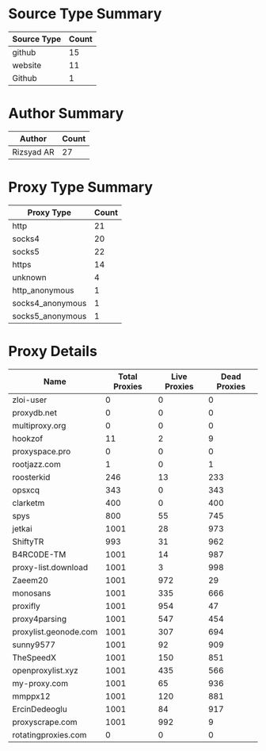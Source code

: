 # Source Type Summary

| Source Type | Count |
|-------------|-------|
| github | 15 |
| website | 11 |
| Github | 1 |


# Author Summary

| Author | Count |
|--------|-------|
| Rizsyad AR | 27 |


# Proxy Type Summary

| Proxy Type | Count |
|------------|-------|
| http | 21 |
| socks4 | 20 |
| socks5 | 22 |
| https | 14 |
| unknown | 4 |
| http_anonymous | 1 |
| socks4_anonymous | 1 |
| socks5_anonymous | 1 |


# Proxy Details

| Name | Total Proxies | Live Proxies | Dead Proxies |
|------|---------------|--------------|---------------|
| zloi-user | 0 | 0 | 0 |
| proxydb.net | 0 | 0 | 0 |
| multiproxy.org | 0 | 0 | 0 |
| hookzof | 11 | 2 | 9 |
| proxyspace.pro | 0 | 0 | 0 |
| rootjazz.com | 1 | 0 | 1 |
| roosterkid | 246 | 13 | 233 |
| opsxcq | 343 | 0 | 343 |
| clarketm | 400 | 0 | 400 |
| spys | 800 | 55 | 745 |
| jetkai | 1001 | 28 | 973 |
| ShiftyTR | 993 | 31 | 962 |
| B4RC0DE-TM | 1001 | 14 | 987 |
| proxy-list.download | 1001 | 3 | 998 |
| Zaeem20 | 1001 | 972 | 29 |
| monosans | 1001 | 335 | 666 |
| proxifly | 1001 | 954 | 47 |
| proxy4parsing | 1001 | 547 | 454 |
| proxylist.geonode.com | 1001 | 307 | 694 |
| sunny9577 | 1001 | 92 | 909 |
| TheSpeedX | 1001 | 150 | 851 |
| openproxylist.xyz | 1001 | 435 | 566 |
| my-proxy.com | 1001 | 65 | 936 |
| mmppx12 | 1001 | 120 | 881 |
| ErcinDedeoglu | 1001 | 84 | 917 |
| proxyscrape.com | 1001 | 992 | 9 |
| rotatingproxies.com | 0 | 0 | 0 |
